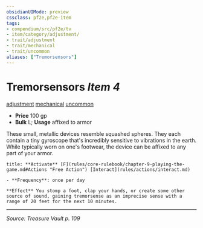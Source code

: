 ```yaml
---
obsidianUIMode: preview
cssclass: pf2e,pf2e-item
tags:
- compendium/src/pf2e/tv
- item/category/adjustment/
- trait/adjustment
- trait/mechanical
- trait/uncommon
aliases: ["Tremorsensors"]
---
```

# Tremorsensors *Item 4*  
[adjustment](adjustment-lotgb.md "Adjustment  Trait")  [mechanical](mechanical.md "Mechanical Hazard Trait")  [uncommon](uncommon.md "Uncommon Rarity Trait")  

- **Price** 100 gp
- **Bulk** L; **Usage** affixed to armor

These small, metallic devices resemble squashed spheres. They each contain a tiny gyroscope that's incredibly sensitive to vibrations in the earth. While typically worn on one's footwear, the device can be affixed to any part of your armor.

```ad-embed-ability
title: **Activate** [F](rules/core-rulebook/chapter-9-playing-the-game.md#Actions "Free Action") [Interact](rules/actions/interact.md)

- **Frequency**: once per day

**Effect** You stomp a foot, clap your hands, or create some other source of sound, gaining tremorsense as an imprecise sense with a range of 20 feet for the next 10 minutes.
```


---
*Source: Treasure Vault p. 109*